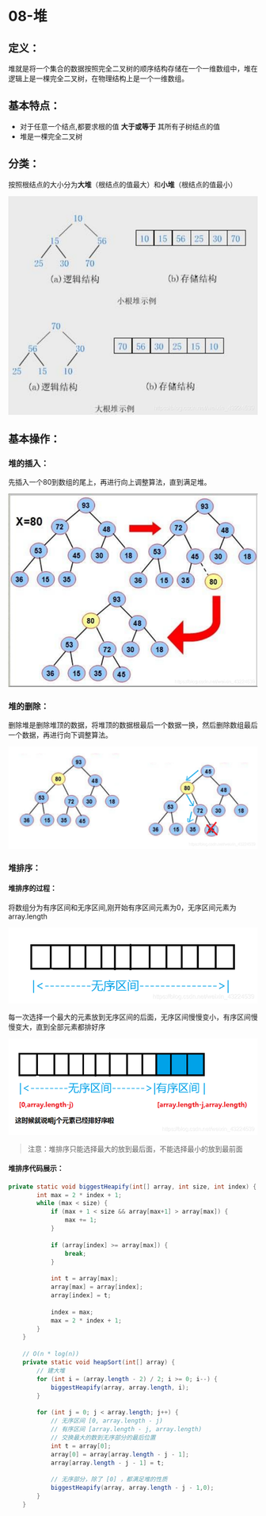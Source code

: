 # 08-堆

## 定义：

堆就是将一个集合的数据按照完全二叉树的顺序结构存储在一个一维数组中，堆在逻辑上是一棵完全二叉树，在物理结构上是一个一维数组。

## 基本特点：

* 对于任意一个结点,都要求根的值 **大于或等于** 其所有子树结点的值
* 堆是一棵完全二叉树

## 分类：

按照根结点的大小分为**大堆**（根结点的值最大）和**小堆**（根结点的值最小）

![&#x5806;&#x7684;&#x7ED3;&#x6784;](../../.gitbook/assets/堆的结构.png)

## 基本操作：

### 堆的插入：

先插入一个80到数组的尾上，再进行向上调整算法，直到满足堆。

![&#x5806;&#x7684;&#x63D2;&#x5165;](../../.gitbook/assets/堆的插入.png)

### 堆的删除：

删除堆是删除堆顶的数据，将堆顶的数据根最后一个数据一换，然后删除数组最后一个数据，再进行向下调整算法。

![&#x5806;&#x7684;&#x5220;&#x9664;](../../.gitbook/assets/堆的删除.png)

### 堆排序：

#### 堆排序的过程：

将数组分为有序区间和无序区间,刚开始有序区间元素为0，无序区间元素为array.length

![&#x65E0;&#x5E8F;&#x533A;&#x95F4;](../../.gitbook/assets/无序区间.png)

每一次选择一个最大的元素放到无序区间的后面，无序区间慢慢变小，有序区间慢慢变大，直到全部元素都排好序

![&#x65E0;&#x5E8F;&#x533A;&#x95F4;&#x6E10;&#x53D8;&#x6709;&#x5E8F;&#x533A;&#x95F4;](../../.gitbook/assets/无序区间渐变有序区间.png)

> 注意：堆排序只能选择最大的放到最后面，不能选择最小的放到最前面

#### 堆排序代码展示：

```java
private static void biggestHeapify(int[] array, int size, int index) {
        int max = 2 * index + 1;
        while (max < size) {
            if (max + 1 < size && array[max+1] > array[max]) {
                max += 1;
            }

            if (array[index] >= array[max]) {
                break;
            }

            int t = array[max];
            array[max] = array[index];
            array[index] = t;

            index = max;
            max = 2 * index + 1;
        }
    }

    // O(n * log(n))
    private static void heapSort(int[] array) {
        // 建大堆
        for (int i = (array.length - 2) / 2; i >= 0; i--) {
            biggestHeapify(array, array.length, i);
        }

        for (int j = 0; j < array.length; j++) {
            // 无序区间 [0, array.length - j)
            // 有序区间 [array.length - j, array.length)
            // 交换最大的数到无序部分的最后位置
            int t = array[0];
            array[0] = array[array.length - j - 1];
            array[array.length - j - 1] = t;

            // 无序部分，除了 [0] ，都满足堆的性质
            biggestHeapify(array, array.length - j - 1,0);
        }
    }
```

